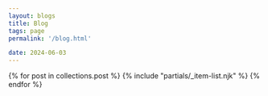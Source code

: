 ```yaml
---
layout: blogs
title: Blog
tags: page
permalink: '/blog.html'

date: 2024-06-03
---
```


{% for post in collections.post %}
{% include "partials/_item-list.njk" %}
{% endfor %}